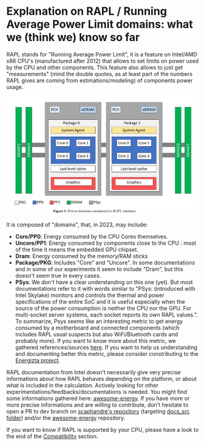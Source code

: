 # Explanation on RAPL / Running Average Power Limit domains: what we (think we) know so far

RAPL stands for "Running Average Power Limit", it is a feature on Intel/AMD x86 CPU's (manufactured after 2012) that allows to set limits on power used by the CPU and other components. This feature also allows to just get "measurements" (mind the double quotes, as at least part of the numbers RAPL gives are coming from estimations/modeling) of components power usage.

![RAPL domains](rapl.png)

It is composed of "domains", that, in 2023, may include:
- **Core/PP0**: Energy consumed by the CPU Cores themselves.
- **Uncore/PP1**: Energy consumed by components close to the CPU : most of the time it means the embedded GPU chipset. 
- **Dram**: Energy consumed by the memory/RAM sticks
- **Package/PKG**: Includes "Core" and "Uncore". In some documentations and in some of our experiments it seem to include "Dram", but this doesn't seem true in every cases.
- **PSys**: We don't have a clear understanding on this one (yet). But most documentations refer to it with words similar to "PSys: (introduced with Intel Skylake) monitors and controls the thermal and power specifications of the entire SoC and it is useful especially when the source of the power consumption is neither the CPU nor the GPU. For multi-socket server systems, each socket reports its own RAPL values.". To summarize, Psys seems like an interesting metric to get energy consumed by a motherboard and connected components (which includes RAPL usual suspects but also WiFi/Bluetooth cards and probably more). If you want to know more about this metric, we gathered references/sources [here](https://github.com/bpetit/awesome-energy/tree/master#rapl-psys-domain). If you want to help us understanding and documenting better this metric, please consider constributing to the [Energizta project](https://github.com/Boavizta/Energizta/).

RAPL documentation from Intel doesn't necessarily give very precise informations about how RAPL behaves depending on the platform, or about what is included in the calculation. Actively looking for other experimentations/feedbacks/documentations is needed. You might find some informations gathered here: [awesome-energy](https://github.com/bpetit/awesome-energy#rapl). If you have more or more precise informations and are willing to contribute, don't hesitate to open a PR to dev branch on [scaphandre's repository](https://github.com/hubblo-org/scaphandre/tree/dev) (targeting [docs_src folder](https://github.com/hubblo-org/scaphandre/tree/dev/docs_src)) and/or the [awesome-energy](https://github.com/bpetit/awesome-energy) repository.

If you want to know if RAPL is supported by your CPU, please have a look to the end of the [Compatibility](../compatibility.md/) section.